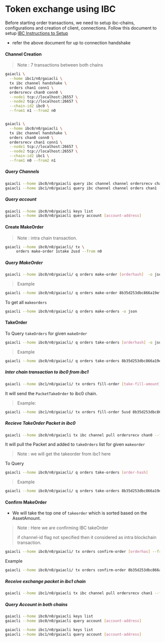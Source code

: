 # Token exchange using IBC

Before starting order transactions, we need to setup ibc-chains, configurations and creation of client, connections. Follow this document to setup [IBC Instructions to Setup](config.md)

- refer the above document for up to connection handshake


#### Channel Creation

> Note : 7 transactions between both chains

```bash
gaiacli \
  --home ibc1/n0/gaiacli \
  tx ibc channel handshake \
  orders chan1 conn1 \
  ordersrecv chan0 conn0 \
  --node1 tcp://localhost:26557 \
  --node2 tcp://localhost:26657 \
  --chain-id2 ibc0 \
  --from1 n1 --from2 n0
```

```bash

gaiacli \
  --home ibc0/n0/gaiacli \
  tx ibc channel handshake \
  orders chan0 conn0 \
  ordersrecv chan1 conn1 \
  --node1 tcp://localhost:26657 \
  --node2 tcp://localhost:26557 \
  --chain-id2 ibc1 \
  --from1 n0 --from2 n1

```

##### Query Channels

```bash
gaiacli --home ibc0/n0/gaiacli query ibc channel channel ordersrecv chan0 --indent -o json
gaiacli --home ibc1/n0/gaiacli query ibc channel channel orders chan1 --indent -o json
```

##### Query account
```bash
gaiacli --home ibc0/n0/gaiacli keys list
gaiacli --home ibc0/n0/gaiacli query account [account-address]
```


#### Create MakeOrder
> Note :  intra chain transaction.
```bash
gaiacli --home ibc0/n0/gaiacli/ tx \
     orders make-order 1stake 2usd --from n0
```
##### Query MakeOrder
```bash
gaiacli --home ibc0/n0/gaiacli/ q orders make-order [orderhash]  -o json
```
>Example
```bash
gaiacli --home ibc0/n0/gaiacli/ q orders make-order 8b35d253dbc866a19ef7  -o json
```

To get all `makeorders`
```bash
gaiacli --home ibc0/n0/gaiacli/ q orders make-orders -o json 
```


#### TakeOrder 

To Query `takeOrders` for given `makeOrder`
```bash
gaiacli --home ibc0/n0/gaiacli/ q orders take-orders [orderhash] -o json 
```
>Example
```bash
gaiacli --home ibc0/n0/gaiacli/ q orders take-orders 8b35d253dbc866a19ef7 -o json
```
##### Inter chain transaction to ibc0 from ibc1

```bash
gaiacli --home ibc1/n0/gaiacli/ tx orders fill-order [take-fill-amount] [orderhash] --channel-id [channel-id] --from n1
```
It will send the `PacketTakeOrder` to ibc0 chain.

> Example:
```bash
gaiacli --home ibc1/n0/gaiacli/ tx orders fill-order 5usd 8b35d253dbc866a19ef7 --channel-id chan1 --from n1
```


##### Recieve TakeOrder Packet in ibc0
```bash
gaiacli --home ibc0/n0/gaiacli tx ibc channel pull ordersrecv chan0 --from n0 --node1 tcp://0.0.0.0:26657 --node2 tcp://0.0.0.0:26557 --chain-id2 ibc1
```
It will pull the Packet and added to `takeOrders` list for given `makeorder`
>Note : we will get the takeorder from ibc1 here

To Query
```bash
gaiacli --home ibc0/n0/gaiacli/ q orders take-orders [order-hash] 
```
>Example
```bash
gaiacli --home ibc0/n0/gaiacli/ q orders take-orders 8b35d253dbc866a19ef7 -o json
```

#### Confirm MakeOrder
- We will take the top one of `takeorder` which is sorted based on the AssetAmount.
>Note : Here we are confirming IBC takeOrder 
>
>if channel-id flag not specified then it considered as intra blockchain transaction.
```bash
gaiacli --home ibc0/n0/gaiacli/ tx orders confirm-order [orderhas] --from n0 --channel-id [channel-id]
```

Example
```bash
gaiacli --home ibc0/n0/gaiacli/ tx orders confirm-order 8b35d253dbc866a19ef7 --from n0 --channel-id chan0
```

##### Receive exchange packet in ibc1 chain
```bash
gaiacli --home ibc1/n0/gaiacli tx ibc channel pull ordersrecv chan1 --from n1 --node1 tcp://0.0.0.0:26557 --node2 tcp://0.0.0.0:26657 --chain-id2 ibc0
```

##### Query Account in both chains
```bash
gaiacli --home ibc0/n0/gaiacli keys list
gaiacli --home ibc0/n0/gaiacli query account [account-address]

gaiacli --home ibc1/n0/gaiacli keys list
gaiacli --home ibc1/n0/gaiacli query account [account-address]
```

